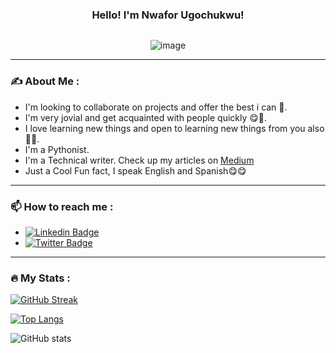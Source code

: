 
<div align="center">
  
  ### Hello! I'm Nwafor Ugochukwu!

  <img src="https://komarev.com/ghpvc/?username=certifieddonnie&style=plastic&color=blueviolet" alt=""/>
  
  ![image](https://user-images.githubusercontent.com/81980032/235608007-20c47320-a353-4ded-a66e-7eb57d76640a.png)
  
</div>



---
<!--
**Emmyglobal/Emmyglobal** is a ✨ _special_ ✨ repository because its `README.md` (this file) appears on your GitHub profile.

Here are some ideas to get you started:

- 🔭 I’m currently working on ...
- 🌱 I’m currently learning ...
- 👯 I’m looking to collaborate on ...
- 🤔 I’m looking for help with ...
- 💬 Ask me about ...
- 📫 How to reach me: ...
- 😄 Pronouns: ...
- ⚡ Fun fact: ...
-->

### ✍️ About Me :

- I'm looking to collaborate on projects and offer the best i can 👾.
- I'm very jovial and get acquainted with people quickly 😋🤖.
- I love learning new things and open to learning new things from you also 🌱🌱.
- I'm a Pythonist.
- I'm a Technical writer. Check up my articles on [Medium](https://medium.com/p/bac1f72222b4/edit)
- Just a Cool Fun fact, I speak English and Spanish😋😋

---

### 📫 How to reach me :

- [![Linkedin Badge](https://img.shields.io/badge/-LinkedIn-blue?style=flat&logo=Linkedin&logoColor=white)](https://www.linkedin.com/in/nwafor-ugochukwu-54626b142/)
- [![Twitter Badge](https://img.shields.io/badge/Twitter-blue?style=for-the-badge&logo=twitter&logoColor=white)](https://twitter.com/nwaforugochukw)

---

### :fire: My Stats :

[![GitHub Streak](https://streak-stats.demolab.com?user=Emmyglobal&theme=nightfox&mode=weekly)](https://git.io/streak-stats)

[![Top Langs](https://github-readme-stats.vercel.app/api/top-langs/?username=emmyglobal&layout=compact&theme=vision-friendly-dark)](https://github.com/anuraghazra/github-readme-stats)

![GitHub stats](https://github-readme-stats.vercel.app/api?username=emmyglobal&count_private&show_icons=true&theme=radical)
